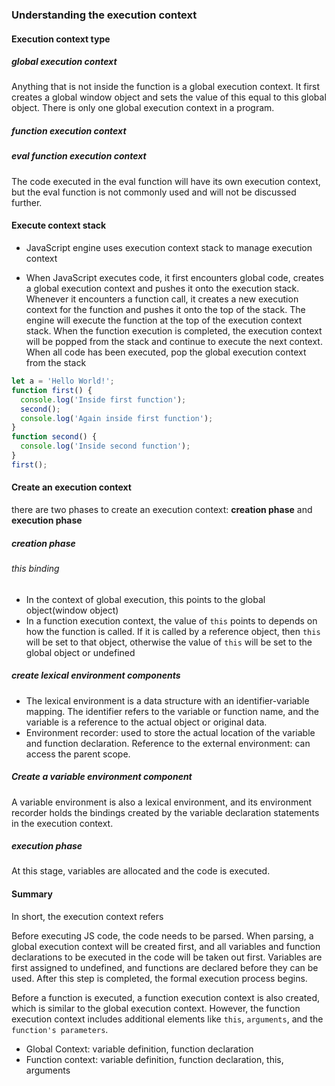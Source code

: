### Understanding the execution context 

#### Execution context type 

##### global execution context

Anything that is not inside the function is a global execution context. It first creates a global window object and sets the value of this equal to this global object. There is only one global execution context in a program.

##### function execution context

##### **eval** function execution context  

The code executed in the eval function will have its own execution context, but the eval function is not commonly used and will not be discussed further.


#### Execute context stack

- JavaScript engine uses execution context stack to manage execution context

- When JavaScript executes code, it first encounters global code, creates a global execution context and pushes it onto the execution stack. Whenever it encounters a function call, it creates a new execution context for the function and pushes it onto the top of the stack. The engine will execute the function at the top of the execution context stack. When the function execution is completed, the execution context will be popped from the stack and continue to execute the next context. When all code has been executed, pop the global execution context from the stack

```js
let a = 'Hello World!';
function first() {
  console.log('Inside first function');
  second();
  console.log('Again inside first function');
}
function second() {
  console.log('Inside second function');
}
first();
```

#### Create an execution context

there are two phases to create an execution context: **creation phase** and **execution phase**

##### creation phase 

###### this binding
- In the context of global execution, this points to the global object(window object)
- In a function execution context, the value of `this` points to depends on how the function is called. If it is called by a reference object, then `this` will be set to that object, otherwise the value of `this` will be set to the global object or undefined

##### create lexical environment components
- The lexical environment is a data structure with an identifier-variable mapping. The identifier refers to the variable or function name, and the variable is a reference to the actual object or original data.
- Environment recorder: used to store the actual location of the variable and function declaration. Reference to the external environment: can access the parent scope.

##### Create a variable environment component
A variable environment is also a lexical environment, and its environment recorder holds the bindings created by the variable declaration statements in the execution context.


##### execution phase

At this stage, variables are allocated and the code is executed.


#### Summary

In short, the execution context refers

Before executing JS code, the code needs to be parsed. When parsing, a global execution context will be created first, and all variables and function declarations to be executed in the code will be taken out first. Variables are first assigned to undefined, and functions are declared before they can be used. After this step is completed, the formal execution process begins.

Before a function is executed, a function execution context is also created, which is similar to the global execution context. However, the function execution context includes additional elements like `this`, `arguments`, and the `function's parameters`.

- Global Context: variable definition, function declaration 
- Function context: variable definition, function declaration, this, arguments